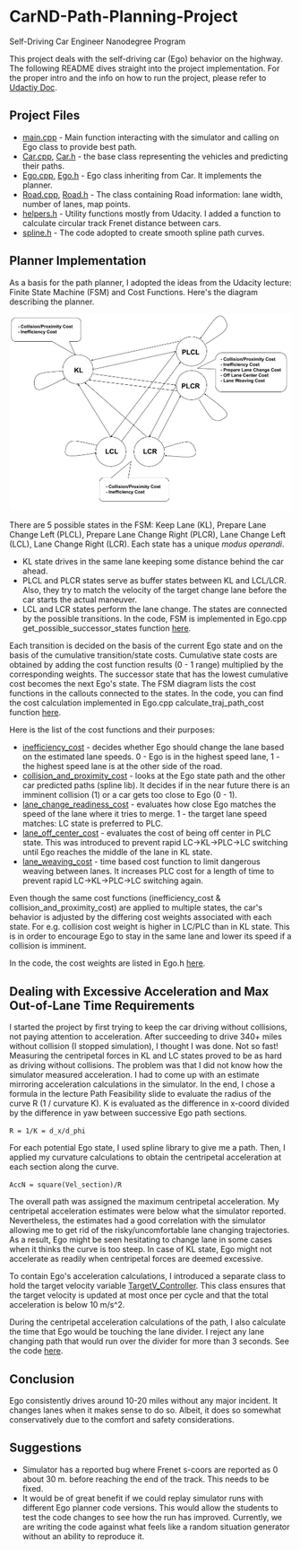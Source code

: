 # CarND-Path-Planning-Project
Self-Driving Car Engineer Nanodegree Program
   
This project deals with the self-driving car (Ego) behavior on the highway. The following README dives straight into the
project implementation.  For the proper intro and the info on how to run the project, please refer to
[Udactiy Doc](./README_udacity.md).

## Project Files
* [main.cpp](./src/main.cpp) - Main function interacting with the simulator and calling on Ego class to provide best path.
* [Car.cpp](./src/Car.cpp), [Car.h](./src/Car.h) - the base class representing the vehicles and predicting their paths.
* [Ego.cpp](./src/Ego.cpp), [Ego.h](./src/Ego.h) - Ego class inheriting from Car.  It implements the planner.
* [Road.cpp](./src/Road.cpp), [Road.h](./src/Road.h) - The class containing Road information: lane width, number of lanes, map points.
* [helpers.h](./src/helpers.h) - Utility functions mostly from Udacity.  I added a function to calculate circular track Frenet distance between cars.
* [spline.h](./src/spline.h) - The code adopted to create smooth spline path curves.


## Planner Implementation

As a basis for the path planner, I adopted the ideas from the Udacity lecture: Finite State Machine (FSM) and Cost Functions.
Here's the diagram describing the planner.

![Path Planning FSM and Cost Functions](./readme_files/Path_Planner_FSM_and_Cost_Diagram.jpg)

There are 5 possible states in the FSM: Keep Lane (KL), Prepare Lane Change Left (PLCL), Prepare Lane Change Right (PLCR),
Lane Change Left (LCL), Lane Change Right (LCR).  Each state has a unique *modus operandi*.
- KL state drives in the same lane keeping some distance behind the car ahead.
- PLCL and PLCR states serve as buffer states between KL and LCL/LCR.  Also, they try to match the velocity of the target change lane before the car starts the actual maneuver.
- LCL and LCR states perform the lane change.
The states are connected by the possible transitions.  In the code, FSM is implemented in Ego.cpp get_possible_successor_states
function [here](https://github.com/dlitvak/CarND-Path-Planning-Project/blob/master/src/Ego.cpp#L246).

Each transition is decided on the basis of the current Ego state and on the basis of the cumulative transition/state costs.
Cumulative state costs are obtained by adding the cost function results (0 - 1 range) multiplied by the corresponding weights.
The successor state that has the lowest cumulative cost becomes the next Ego's state.
The FSM diagram lists the cost functions in the callouts connected to the states.  In the code, you can find the cost calculation implemented
in Ego.cpp calculate_traj_path_cost function [here](https://github.com/dlitvak/CarND-Path-Planning-Project/blob/master/src/Ego.cpp#L556).

Here is the list of the cost functions and their purposes:
* [inefficiency_cost](https://github.com/dlitvak/CarND-Path-Planning-Project/blob/master/src/Ego.cpp#L570) - decides whether Ego should change the lane based on the estimated lane speeds. 0 - Ego is in the highest speed lane, 1 - the highest speed lane is at the other side of the road.
* [collision_and_proximity_cost](https://github.com/dlitvak/CarND-Path-Planning-Project/blob/master/src/Ego.cpp#L614) - looks at the Ego state path and the other car predicted paths (spline lib).  It decides if in the near future there is an imminent collision (1) or a car gets too close to Ego (0 - 1).
* [lane_change_readiness_cost](https://github.com/dlitvak/CarND-Path-Planning-Project/blob/master/src/Ego.cpp#L660) - evaluates how close Ego matches the speed of the lane where it tries to merge. 1 - the target lane speed matches: LC state is preferred to PLC.
* [lane_off_center_cost](https://github.com/dlitvak/CarND-Path-Planning-Project/blob/master/src/Ego.cpp#L690) - evaluates the cost of being off center in PLC state.  This was introduced to prevent rapid LC->KL->PLC->LC switching until Ego reaches the middle of the lane in KL state.
* [lane_weaving_cost](https://github.com/dlitvak/CarND-Path-Planning-Project/blob/master/src/Ego.cpp#L711) - time based cost function to limit dangerous weaving between lanes.  It increases PLC cost for a length of time to prevent rapid LC->KL->PLC->LC switching again.

Even though the same cost functions (inefficiency_cost & collision_and_proximity_cost) are applied to multiple states,
the car's behavior is adjusted by the differing cost weights associated with each state.  For e.g. collision cost weight
is higher in LC/PLC than in KL state.  This is in order to encourage Ego to stay in the same lane and lower its speed if a
collision is imminent.

In the code, the cost weights are listed in Ego.h [here](https://github.com/dlitvak/CarND-Path-Planning-Project/blob/master/src/Ego.h#L227).

## Dealing with Excessive Acceleration and Max Out-of-Lane Time Requirements

I started the project by first trying to keep the car driving without collisions, not paying attention to acceleration.
After succeeding to drive 340+ miles without collision (I stopped simulation), I thought I was done.  Not so fast!
Measuring the centripetal forces in KL and LC states proved to be as hard as driving without collisions.  The problem was that
I did not know how the simulator measured acceleration.  I had to come up with an estimate mirroring acceleration calculations in the simulator.
In the end, I chose a formula in the lecture Path Feasibility slide to evaluate the radius of the curve R (1 / curvature K).
K is evaluated as the difference in x-coord divided by the difference in yaw between successive Ego path sections.

``` R = 1/K = d_x/d_phi ```

For each potential Ego state, I used spline library to give me a path.  Then, I applied my curvature calculations to obtain the
centripetal acceleration at each section along the curve.

 ``` AccN = square(Vel_section)/R ```

 The overall path was assigned the maximum centripetal acceleration.  My centripetal acceleration estimates were below what the simulator reported.
 Nevertheless, the estimates had a good correlation with the simulator allowing me to get rid of the risky/uncomfortable lane changing trajectories.
 As a result, Ego might be seen hesitating to change lane in some cases when it thinks the curve is too steep.   In case of KL state,
 Ego might not accelerate as readily when centripetal forces are deemed excessive.

 To contain Ego's acceleration calculations, I introduced a separate class to hold the target velocity variable [TargetV_Controller](https://github.com/dlitvak/CarND-Path-Planning-Project/blob/master/src/Ego.h#L227).
 This class ensures that the target velocity is updated at most once per cycle and that the total acceleration is below 10 m/s^2.

 During the centripetal acceleration calculations of the path, I also calculate the time that Ego would be touching the lane divider.
 I reject any lane changing path that would run over the divider for more than 3 seconds. See the code [here](https://github.com/dlitvak/CarND-Path-Planning-Project/blob/master/src/Ego.cpp#L371).

 ## Conclusion

 Ego consistently drives around 10-20 miles without any major incident.  It changes lanes when it makes sense to do so.
 Albeit, it does so somewhat conservatively due to the comfort and safety considerations.

## Suggestions

- Simulator has a reported bug where Frenet s-coors are reported as 0 about 30 m. before reaching the end of the track.  This needs to be fixed.
- It would be of great benefit if we could replay simulator runs with different Ego planner code versions.  This would allow the students to test the code changes to see how the run has improved.  Currently, we are writing the code against what feels like a random situation generator without an ability to reproduce it.